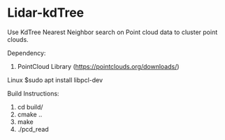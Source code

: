 # Lidar-kdTree

Use KdTree Nearest Neighbor search on Point cloud data to cluster point clouds.

Dependency:
1. PointCloud Library (https://pointclouds.org/downloads/) 

Linux
$sudo apt install libpcl-dev


Build Instructions:
1. cd build/
2. cmake ..
3. make 
4. ./pcd_read
